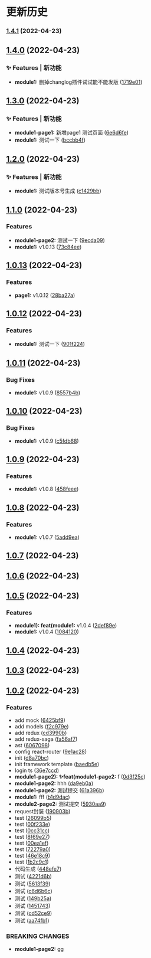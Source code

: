# 更新历史 


### [1.4.1](https://github.com/trunkssss/sino-react-admin/compare/v1.4.0...v1.4.1) (2022-04-23)

## [1.4.0](https://github.com/trunkssss/sino-react-admin/compare/v1.3.0...v1.4.0) (2022-04-23)


### ✨ Features | 新功能

* **module1:** 删掉changlog插件试试能不能发版 ([1719e01](https://github.com/trunkssss/sino-react-admin/commit/1719e01169c2b0865d0bf802c77dc1435360d7d6))

## [1.3.0](https://github.com/trunkssss/sino-react-admin/compare/v1.2.0...v1.3.0) (2022-04-23)


### ✨ Features | 新功能

* **module1-page1:** 新增page1 测试页面 ([6e6d6fe](https://github.com/trunkssss/sino-react-admin/commit/6e6d6fedd5cc064115821c7c3f9773bec44f071f))
* **module1:** 测试一下 ([bccbb4f](https://github.com/trunkssss/sino-react-admin/commit/bccbb4f854daa9cedb6b05ea18d3f05f7c7cf55d))

## [1.2.0](https://github.com/trunkssss/sino-react-admin/compare/v1.1.0...v1.2.0) (2022-04-23)


### ✨ Features | 新功能

* **module1:** 测试版本号生成 ([c1429bb](https://github.com/trunkssss/sino-react-admin/commit/c1429bbc52265f9ff0d76819582fff2d79825b54))

## [1.1.0](https://github.com/trunkssss/sino-react-admin/compare/v1.0.13...v1.1.0) (2022-04-23)


### Features

* **module1-page2:** 测试一下 ([9ecda09](https://github.com/trunkssss/sino-react-admin/commit/9ecda09f2fcecbf752c0738b02797655ceddfcdb))
* **module1:** v1.0.13 ([73c84ee](https://github.com/trunkssss/sino-react-admin/commit/73c84eec27e2b73bc38b913506332ab5c2437fad))

## [1.0.13](https://github.com/trunkssss/sino-react-admin/compare/v1.0.12...v1.0.13) (2022-04-23)


### Features

* **page1:** v1.0.12 ([28ba27a](https://github.com/trunkssss/sino-react-admin/commit/28ba27ae72e00e01f1a1d1324d9ee66cd93ebcbb))



## [1.0.12](https://github.com/trunkssss/sino-react-admin/compare/v1.0.11...v1.0.12) (2022-04-23)


### Features

* **module1:** 测试一下 ([901f224](https://github.com/trunkssss/sino-react-admin/commit/901f224f060fe048105e398ed69469c49afe7be6))



## [1.0.11](https://github.com/trunkssss/sino-react-admin/compare/v1.0.10...v1.0.11) (2022-04-23)


### Bug Fixes

* **module1:** v1.0.9 ([8557b4b](https://github.com/trunkssss/sino-react-admin/commit/8557b4b3ef742143ff774aba27103df9546e71f7))



## [1.0.10](https://github.com/trunkssss/sino-react-admin/compare/v1.0.9...v1.0.10) (2022-04-23)


### Bug Fixes

* **module1:** v1.0.9 ([c5fdb68](https://github.com/trunkssss/sino-react-admin/commit/c5fdb68586e407b4d843f92e59b2fb983aeb3c92))



## [1.0.9](https://github.com/trunkssss/sino-react-admin/compare/v1.0.8...v1.0.9) (2022-04-23)


### Features

* **module1:** v1.0.8 ([458feee](https://github.com/trunkssss/sino-react-admin/commit/458feee6c0e67d9daf4929652ea8a10d8ceab532))



## [1.0.8](https://github.com/trunkssss/sino-react-admin/compare/v1.0.7...v1.0.8) (2022-04-23)


### Features

* **module1:** v1.0.7 ([5add9ea](https://github.com/trunkssss/sino-react-admin/commit/5add9ea75ddc63fcabc7a88ada7ca84c88be7f07))



## [1.0.7](https://github.com/trunkssss/sino-react-admin/compare/v1.0.6...v1.0.7) (2022-04-23)



## [1.0.6](https://github.com/trunkssss/sino-react-admin/compare/v1.0.5...v1.0.6) (2022-04-23)



## [1.0.5](https://github.com/trunkssss/sino-react-admin/compare/v1.0.4...v1.0.5) (2022-04-23)


### Features

* **module1): feat(module1:** v1.0.4 ([2def89e](https://github.com/trunkssss/sino-react-admin/commit/2def89e55a4b4969a6bd0117194e918839a7b867))
* **module1:** v1.0.4 ([1084120](https://github.com/trunkssss/sino-react-admin/commit/10841202496982ec45459b79c3bab7aa97c29ff9))



## [1.0.4](https://github.com/trunkssss/sino-react-admin/compare/v1.0.3...v1.0.4) (2022-04-23)



## [1.0.3](https://github.com/trunkssss/sino-react-admin/compare/v1.0.2...v1.0.3) (2022-04-23)



## [1.0.2](https://github.com/trunkssss/sino-react-admin/compare/baedb5e2d79bd0d834cf9fab6452f846278f37d1...v1.0.2) (2022-04-23)


### Features

* add mock ([6425bf9](https://github.com/trunkssss/sino-react-admin/commit/6425bf90f409b2584098678c466c3a6d411766af))
* add models ([f2c979e](https://github.com/trunkssss/sino-react-admin/commit/f2c979e0d4f183b5778ca3f388519682b7ed0ec9))
* add redux ([cd3990b](https://github.com/trunkssss/sino-react-admin/commit/cd3990b72719a812a3fe2ec8613bae247655a5cb))
* add redux-saga ([fa56af7](https://github.com/trunkssss/sino-react-admin/commit/fa56af799175e7fcfb4595e1f0c509909e0d9d09))
* ast ([6067098](https://github.com/trunkssss/sino-react-admin/commit/606709813aeeea33a21e76d81236bcd41862fab2))
* config react-router ([9e1ac28](https://github.com/trunkssss/sino-react-admin/commit/9e1ac28768c7852cf4b5f2c65d3f800b4e418432))
* init ([d8a70bc](https://github.com/trunkssss/sino-react-admin/commit/d8a70bc38206a9d89af2a9c15cc59ac11f69cd35))
* init framework template ([baedb5e](https://github.com/trunkssss/sino-react-admin/commit/baedb5e2d79bd0d834cf9fab6452f846278f37d1))
* login ts ([36e7ccd](https://github.com/trunkssss/sino-react-admin/commit/36e7ccddb1d26ac409e3fd08eab8e4b71109099e))
* **module1-page2): ✨feat(module1-page2:** f ([0d3f25c](https://github.com/trunkssss/sino-react-admin/commit/0d3f25c90ae09cea32399adfd784f2d4944b5499))
* **module1-page2:** hhh ([da9eb0a](https://github.com/trunkssss/sino-react-admin/commit/da9eb0a12da88293f4b441ac25aa5e0a79d12c64))
* **module1-page2:** 測試提交 ([61a396b](https://github.com/trunkssss/sino-react-admin/commit/61a396bf27225492e444319bd0de97f1caf57957))
* **module1:** fff ([b1d9dac](https://github.com/trunkssss/sino-react-admin/commit/b1d9dacf995935460afedb2feb9536084d17cd64))
* **module2-page2:** 测试提交 ([5930aa9](https://github.com/trunkssss/sino-react-admin/commit/5930aa94dd5bb3c8c1c86482727c200d086953e9))
* request封装 ([190903b](https://github.com/trunkssss/sino-react-admin/commit/190903b07950c81b66fed27f3a3e6b680049fab3))
* test ([26099b5](https://github.com/trunkssss/sino-react-admin/commit/26099b52a1591ed4de95a41ffd0964cf4427d18d))
* test ([00f233e](https://github.com/trunkssss/sino-react-admin/commit/00f233efb39a30fc8b444310b81d99d6f7d029f9))
* test ([0cc31cc](https://github.com/trunkssss/sino-react-admin/commit/0cc31cc3d9e32aae0ba7b39f011420f7b99449ec))
* test ([8f69e27](https://github.com/trunkssss/sino-react-admin/commit/8f69e2702b92c0e133b9667ab9675328fa922a01))
* test ([00ea1ef](https://github.com/trunkssss/sino-react-admin/commit/00ea1eff057e638f8233b9ca27ed8841de2823a9))
* test ([72279a0](https://github.com/trunkssss/sino-react-admin/commit/72279a01763a55e1c4023af0c25292579d243053))
* test ([46e18c9](https://github.com/trunkssss/sino-react-admin/commit/46e18c90e71dcb42c0efbae767d289ee4481178d))
* test ([1b2c9c1](https://github.com/trunkssss/sino-react-admin/commit/1b2c9c1e158aedee76d062f8d8815e11dc80df13))
* 代码生成 ([448efe7](https://github.com/trunkssss/sino-react-admin/commit/448efe72a4ac7e4384b5264356eb8354156c6b2a))
* 测试 ([4221d6b](https://github.com/trunkssss/sino-react-admin/commit/4221d6b19ade8092b5a9aae33d45af437ec014e9))
* 测试 ([5613f39](https://github.com/trunkssss/sino-react-admin/commit/5613f3984ab93300f17bb2c0570d946ae69d587c))
* 测试 ([c6d6b6c](https://github.com/trunkssss/sino-react-admin/commit/c6d6b6ce646482194d7eddb98ef6349fda25165b))
* 测试 ([149b25a](https://github.com/trunkssss/sino-react-admin/commit/149b25adfa0c07d133f87fc35610a073e7f8a35c))
* 测试 ([1451743](https://github.com/trunkssss/sino-react-admin/commit/145174393051744cc8680dc9298a6b587938b005))
* 测试 ([cd52ce9](https://github.com/trunkssss/sino-react-admin/commit/cd52ce98552aca130ccf61c39befb208dca96b81))
* 测试 ([aa74fb1](https://github.com/trunkssss/sino-react-admin/commit/aa74fb14a9f15325d0ccc1d706f0f2b4a0faf165))


### BREAKING CHANGES

* **module1-page2:** gg
